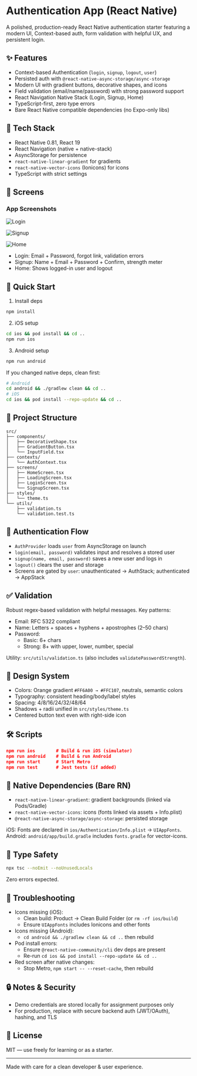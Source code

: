 # Authentication App (React Native)

A polished, production-ready React Native authentication starter featuring a modern UI, Context-based auth, form validation with helpful UX, and persistent login.

## ✨ Features
- Context-based Authentication (`login`, `signup`, `logout`, `user`)
- Persisted auth with `@react-native-async-storage/async-storage`
- Modern UI with gradient buttons, decorative shapes, and icons
- Field validation (email/name/password) with strong password support
- React Navigation Native Stack (Login, Signup, Home)
- TypeScript-first, zero type errors
- Bare React Native compatible dependencies (no Expo-only libs)

## 🧱 Tech Stack
- React Native 0.81, React 19
- React Navigation (native + native-stack)
- AsyncStorage for persistence
- `react-native-linear-gradient` for gradients
- `react-native-vector-icons` (Ionicons) for icons
- TypeScript with strict settings

## 📸 Screens

### App Screenshots

![Login](assets/screens/login.png)

![Signup](assets/screens/signup.png)

![Home](assets/screens/home.png)

- Login: Email + Password, forgot link, validation errors
- Signup: Name + Email + Password + Confirm, strength meter
- Home: Shows logged-in user and logout

## 🚀 Quick Start
1) Install deps
```bash
npm install
```

2) iOS setup
```bash
cd ios && pod install && cd ..
npm run ios
```

3) Android setup
```bash
npm run android
```

If you changed native deps, clean first:
```bash
# Android
cd android && ./gradlew clean && cd ..
# iOS
cd ios && pod install --repo-update && cd ..
```

## 📂 Project Structure
```
src/
├── components/
│   ├── DecorativeShape.tsx
│   ├── GradientButton.tsx
│   └── InputField.tsx
├── contexts/
│   └── AuthContext.tsx
├── screens/
│   ├── HomeScreen.tsx
│   ├── LoadingScreen.tsx
│   ├── LoginScreen.tsx
│   └── SignupScreen.tsx
├── styles/
│   └── theme.ts
└── utils/
    ├── validation.ts
    └── validation.test.ts
```

## 🔐 Authentication Flow
- `AuthProvider` loads `user` from AsyncStorage on launch
- `login(email, password)` validates input and resolves a stored user
- `signup(name, email, password)` saves a new user and logs in
- `logout()` clears the user and storage
- Screens are gated by `user`: unauthenticated → AuthStack; authenticated → AppStack

## ✅ Validation
Robust regex-based validation with helpful messages. Key patterns:
- Email: RFC 5322 compliant
- Name: Letters + spaces + hyphens + apostrophes (2–50 chars)
- Password:
  - Basic: 6+ chars
  - Strong: 8+ with upper, lower, number, special

Utility: `src/utils/validation.ts` (also includes `validatePasswordStrength`).

## 🎨 Design System
- Colors: Orange gradient `#FF6A00 → #FFC107`, neutrals, semantic colors
- Typography: consistent heading/body/label styles
- Spacing: 4/8/16/24/32/48/64
- Shadows + radii unified in `src/styles/theme.ts`
- Centered button text even with right-side icon

## 🛠️ Scripts
```json
npm run ios        # Build & run iOS (simulator)
npm run android    # Build & run Android
npm run start      # Start Metro
npm run test       # Jest tests (if added)
```

## 🧩 Native Dependencies (Bare RN)
- `react-native-linear-gradient`: gradient backgrounds (linked via Pods/Gradle)
- `react-native-vector-icons`: icons (fonts linked via assets + Info.plist)
- `@react-native-async-storage/async-storage`: persisted storage

iOS: Fonts are declared in `ios/Authentication/Info.plist` → `UIAppFonts`.
Android: `android/app/build.gradle` includes `fonts.gradle` for vector-icons.

## 🧪 Type Safety
```bash
npx tsc --noEmit --noUnusedLocals
```
Zero errors expected.

## 🐞 Troubleshooting
- Icons missing (iOS):
  - Clean build: Product → Clean Build Folder (or `rm -rf ios/build`)
  - Ensure `UIAppFonts` includes Ionicons and other fonts
- Icons missing (Android):
  - `cd android && ./gradlew clean && cd ..` then rebuild
- Pod install errors:
  - Ensure `@react-native-community/cli` dev deps are present
  - Re-run `cd ios && pod install --repo-update && cd ..`
- Red screen after native changes:
  - Stop Metro, `npm start -- --reset-cache`, then rebuild

## 🔒 Notes & Security
- Demo credentials are stored locally for assignment purposes only
- For production, replace with secure backend auth (JWT/OAuth), hashing, and TLS

## 📄 License
MIT — use freely for learning or as a starter.

---
Made with care for a clean developer & user experience.
